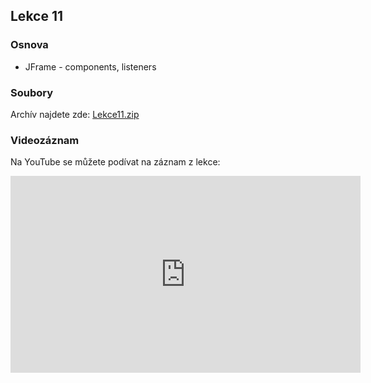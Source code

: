 Lekce 11
----------------

### Osnova

- JFrame - components, listeners

### Soubory

Archív najdete zde: [Lekce11.zip](/data/2020-podzim/java-online/Lekce11.zip)

### Videozáznam

Na YouTube se můžete podívat na záznam z lekce:

<iframe width="560" height="315" src="https://www.youtube.com/embed/6vEwFHdJtdQ" frameborder="0" allow="accelerometer; autoplay; clipboard-write; encrypted-media; gyroscope; picture-in-picture" allowfullscreen></iframe>
